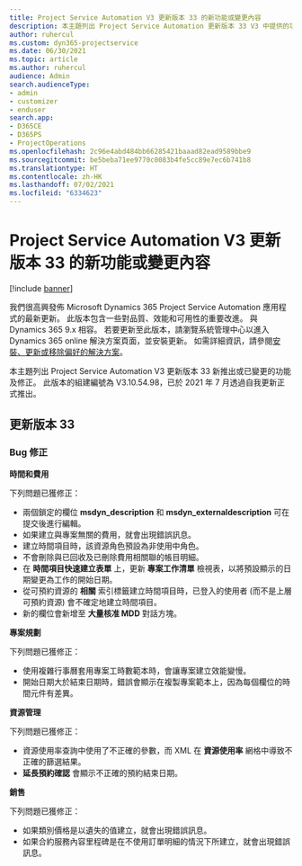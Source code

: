 ```yaml
---
title: Project Service Automation V3 更新版本 33 的新功能或變更內容
description: 本主題列出 Project Service Automation 更新版本 33 V3 中提供的功能和修正。
author: ruhercul
ms.custom: dyn365-projectservice
ms.date: 06/30/2021
ms.topic: article
ms.author: ruhercul
audience: Admin
search.audienceType:
- admin
- customizer
- enduser
search.app:
- D365CE
- D365PS
- ProjectOperations
ms.openlocfilehash: 2c96e4abd484bb66285421baaad82ead9589bbe9
ms.sourcegitcommit: be5beba71ee9770c0083b4fe5cc89e7ec6b741b8
ms.translationtype: HT
ms.contentlocale: zh-HK
ms.lasthandoff: 07/02/2021
ms.locfileid: "6334623"
---
```

# <a name="whats-new-or-changed-in-project-service-automation-update-release-33-v3"></a>Project Service Automation V3 更新版本 33 的新功能或變更內容

[!include [banner](../includes/psa-now-project-operations.md)]

我們很高興發佈 Microsoft Dynamics 365 Project Service Automation 應用程式的最新更新。 此版本包含一些對品質、效能和可用性的重要改進。 與 Dynamics 365 9.x 相容。 若要更新至此版本，請瀏覽系統管理中心以進入 Dynamics 365 online 解決方案頁面，並安裝更新。 如需詳細資訊，請參閱[安裝、更新或移除偏好的解決方案](/power-platform/admin/install-remove-preferred-solution)。

本主題列出 Project Service Automation V3 更新版本 33 新推出或已變更的功能及修正。 此版本的組建編號為 V3.10.54.98，已於 2021 年 7 月透過自我更新正式推出。

## <a name="update-release-33"></a>更新版本 33

### <a name="bug-fixes"></a>Bug 修正

**時間和費用**

下列問題已獲修正：

- 兩個鎖定的欄位 **msdyn_description** 和 **msdyn_externaldescription** 可在提交後進行編輯。
- 如果建立與專案無關的費用，就會出現錯誤訊息。
- 建立時間項目時，該資源角色預設為非使用中角色。
- 不會刪除與已回收及已刪除費用相關聯的帳目明細。
- 在 **時間項目快速建立表單** 上，更新 **專案工作清單** 檢視表，以將預設顯示的日期變更為工作的開始日期。
- 從可預約資源的 **相關** 索引標籤建立時間項目時，已登入的使用者 (而不是上層可預約資源) 會不確定地建立時間項目。
- 新的欄位會新增至 **大量核准 MDD** 對話方塊。

**專案規劃**

下列問題已獲修正：
- 使用複雜行事曆套用專案工時數範本時，會讓專案建立效能變慢。
- 開始日期大於結束日期時，錯誤會顯示在複製專案範本上，因為每個欄位的時間元件有差異。

**資源管理**

下列問題已獲修正：
- 資源使用率查詢中使用了不正確的參數，而 XML 在 **資源使用率** 網格中導致不正確的篩選結果。
- **延長預約確認** 會顯示不正確的預約結束日期。

**銷售**

下列問題已獲修正：
- 如果類別價格是以遺失的值建立，就會出現錯誤訊息。
- 如果合約服務內容里程碑是在不使用訂單明細的情況下所建立，就會出現錯誤訊息。
